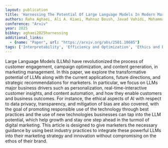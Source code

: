 ```yaml
---
layout: publication
title: 'Harnessing The Potential Of Large Language Models In Modern Marketing Management: Applications, Future Directions, And Strategic Recommendations'
authors: Raha Aghaei, Ali A. Kiaei, Mahnaz Boush, Javad Vahidi, Mohammad Zavvar, Zeynab Barzegar, Mahan Rofoosheh
conference: "Arxiv"
year: 2025
bibkey: aghaei2025harnessing
additional_links:
  - {name: "Paper", url: "https://arxiv.org/abs/2501.10685"}
tags: ['Interpretability', 'Efficiency and Optimization', 'Ethics and Bias', 'Applications']
---
```

Large Language Models (LLMs) have revolutionized the process of customer
engagement, campaign optimization, and content generation, in marketing
management. In this paper, we explore the transformative potential of LLMs
along with the current applications, future directions, and strategic
recommendations for marketers. In particular, we focus on LLMs major business
drivers such as personalization, real-time-interactive customer insights, and
content automation, and how they enable customers and business outcomes. For
instance, the ethical aspects of AI with respect to data privacy, transparency,
and mitigation of bias are also covered, with the goal of promoting responsible
use of the technology through best practices and the use of new technologies
businesses can tap into the LLM potential, which help growth and stay one step
ahead in the turmoil of digital marketing. This article is designed to give
marketers the necessary guidance by using best industry practices to integrate
these powerful LLMs into their marketing strategy and innovation without
compromising on the ethos of their brand.
